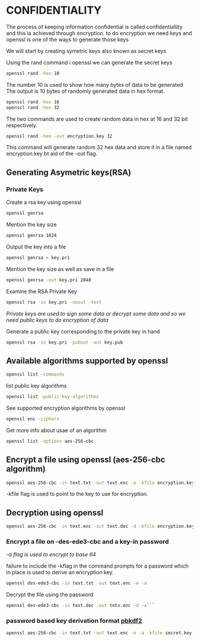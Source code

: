 # CONFIDENTIALITY

The process of keeping information confidential is called confidentiallity and this ia achieved through encryption. to do encryption we need keys and openssl is one of the ways to generate those keys

We will start by creating symetric keys also known as secret keys

Using the rand command i openssl we can generate the secret keys

```bash
openssl rand -hex 10
```

The number 10 is used to show how many bytes of data to be generated
The output is 10 bytes of randomly generated data in hex format.

```bash
openssl rand -hex 16
openssl rand -hex 32
```

The two commands are used to create random data in hex at 16 and 32 bit respectively.

```bash
openssl rand -hex -out encryption.key 32
```

This command will generate random 32 hex data and store it in a file named encryption.key bt aid of the -out flag.

## Generating Asymetric keys(RSA)

### Private Keys

Create a rsa key using openssl

```bash
openssl genrsa
```

Mention the key size

```bash
openssl genrsa 1024
```

Output the key into a file

```bash
openssl genrsa > key.pri
```

Mention the key size as well as save in a file

```bash
openssl genrsa -out key.pri 2048
```

Examine the RSA Private Key

```bash
openssl rsa -in key.pri -noout -text
```

_Private keys are used to sign some data or decrypt some data and so we need public keys to do encryption of data_

Generate a public key corresponding to the private key in hand

```bash
openssl rsa -in key.pri -pubout -out key.pub
```

## Available algorithms supported by openssl

```bash
openssl list -commands
```

list public key algorithms

```bash
openssl list -public-key-algorithms
```

See supported encryption algorithms by openssl

```bash
openssl enc -ciphers
```

Get more info about usae of an algorithm

```bash
openssl list -options aes-256-cbc
```

## Encrypt a file using openssl (aes-256-cbc algorithm)

````bash
openssl aes-256-cbc -in text.txt -out text.enc -e -kfile encryption.key```
````

-kfile flag is used to point to the key to use for encryption.

## Decryption using openssl

```bash
openssl aes-256-cbc -in text.enc -out text.dec -d -kfile encryption.key
```

### Encrypt a file on -des-ede3-cbc and a key-in password

_-a flag is used to encrypt to base 64_

failure to include the -kflag in the command prompts for a password which in place is used to derive an encryption key.

```bash
openssl des-ede3-cbc -in text.txt -out text.enc -e -a
```

Decrypt the file using the password

````bash
openssl des-ede3-cbc -in text.dec -out tetx.enc -d -a```
````

### password based key derivation format [pbkdf2](https://www.google.com/url?sa=t&rct=j&q=&esrc=s&source=web&cd=&ved=2ahUKEwi5q9DF4Y6BAxVf0gIHHWqjBBwQFnoECBUQAw&url=https%3A%2F%2Fen.wikipedia.org%2Fwiki%2FPBKDF2&usg=AOvVaw2yv-GNF51TlFrBvXvvQUxl&opi=89978449)

````bash
openssl aes-256-cbc -in text.txt -out text.enc -e -a -kfile secret.key -pbkdf2```
````
